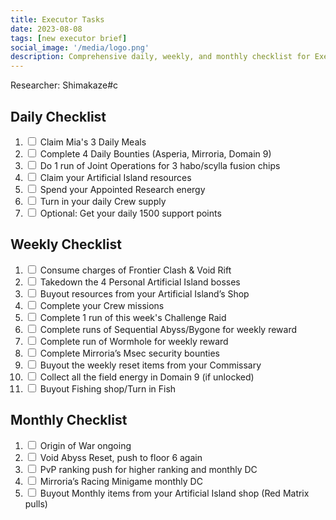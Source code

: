 ```yaml
---
title: Executor Tasks
date: 2023-08-08
tags: [new executor brief]
social_image: '/media/logo.png'
description: Comprehensive daily, weekly, and monthly checklist for Executors
---
```


<!DOCTYPE html>
<html>
<head>
<style>

As an Executor, overseeing various responsibilities can be demanding. This checklist aims to provide you with a streamlined approach to managing tasks effectively on a daily, weekly, and monthly basis.

.checklist {
  list-style-type: none;
  padding: 0;
  font-size: 16px;
}

/* Style for the checkbox */
.checklist input[type="checkbox"] {
  display: none;
}

/* Style for the label (checkbox appearance) */
.checklist label {
  display: block;
  position: relative;
  padding-left: 30px;
  margin-bottom: 8px;
  cursor: pointer;
}

/* Custom checkbox design */
.checklist label::before {
  content: "";
  display: block;
  position: absolute;
  left: 0;
  top: 0;
  width: 20px;
  height: 20px;
  border: 2px solid #ccc;
  background-color: white;
}

/* Checkbox checked style */
.checklist input[type="checkbox"]:checked + label::before {
  background-color: #007bff;
  border-color: #007bff;
}

/* Checkbox checked mark */
.checklist input[type="checkbox"]:checked + label::after {
  content: "\2713";
  display: block;
  position: absolute;
  left: 5px;
  top: 1px;
  color: white;
  font-size: 16px;
}

</style>
</head>
<body>

<p>Researcher: Shimakaze#c</p>

<h2>Daily Checklist</h2>
<ol class="checklist">
  <li>
    <input type="checkbox" id="check1">
    <label for="check1">Claim Mia's 3 Daily Meals</label>
  </li>
  <li>
    <input type="checkbox" id="check2">
    <label for="check2">Complete 4 Daily Bounties (Asperia, Mirroria, Domain 9)</label>
  </li>
  <li>
    <input type="checkbox" id="check3">
    <label for="check3">Do 1 run of Joint Operations for 3 habo/scylla fusion chips</label>
  </li>
  <li>
    <input type="checkbox" id="check4">
    <label for="check4">Claim your Artificial Island resources</label>
  </li>
  <li>
    <input type="checkbox" id="check5">
    <label for="check5">Spend your Appointed Research energy</label>
  </li>
  <li>
    <input type="checkbox" id="check6">
    <label for="check6">Turn in your daily Crew supply</label>
  </li>
  <li>
    <input type="checkbox" id="check7">
    <label for="check7">Optional: Get your daily 1500 support points</label>
  </li>
</ol>

<h2>Weekly Checklist</h2>
<ol class="checklist">
  <li>
    <input type="checkbox" id="check8">
    <label for="check8">Consume charges of Frontier Clash & Void Rift</label>
  </li>
  <li>
    <input type="checkbox" id="check9">
    <label for="check9">Takedown the 4 Personal Artificial Island bosses</label>
  </li>
  <li>
    <input type="checkbox" id="check10">
    <label for="check10">Buyout resources from your Artificial Island’s Shop</label>
  </li>
  <li>
    <input type="checkbox" id="check11">
    <label for="check11">Complete your Crew missions</label>
  </li>
  <li>
    <input type="checkbox" id="check12">
    <label for="check12">Complete 1 run of this week's Challenge Raid</label>
  </li>
  <li>
    <input type="checkbox" id="check13">
    <label for="check13">Complete runs of Sequential Abyss/Bygone for weekly reward</label>
  </li>
  <li>
    <input type="checkbox" id="check14">
    <label for="check14">Complete run of Wormhole for weekly reward</label>
  </li>
  <li>
    <input type="checkbox" id="check15">
    <label for="check15">Complete Mirroria’s Msec security bounties</label>
  </li>
  <li>
    <input type="checkbox" id="check16">
    <label for="check16">Buyout the weekly reset items from your Commissary</label>
  </li>
  <li>
    <input type="checkbox" id="check17">
    <label for="check17">Collect all the field energy in Domain 9 (if unlocked)</label>
  </li>
  <li>
    <input type="checkbox" id="check18">
    <label for="check18">Buyout Fishing shop/Turn in Fish</label>
  </li>
</ol>

<h2>Monthly Checklist</h2>
<ol class="checklist">
  <li>
    <input type="checkbox" id="check19">
    <label for="check19">Origin of War ongoing</label>
  </li>
  <li>
    <input type="checkbox" id="check20">
    <label for="check20">Void Abyss Reset, push to floor 6 again</label>
  </li>
  <li>
    <input type="checkbox" id="check21">
    <label for="check21">PvP ranking push for higher ranking and monthly DC</label>
  </li>
  <li>
    <input type="checkbox" id="check22">
    <label for="check22">Mirroria’s Racing Minigame monthly DC</label>
  </li>
  <li>
    <input type="checkbox" id="check23">
    <label for="check23">Buyout Monthly items from your Artificial Island shop (Red Matrix pulls)</label>
  </li>
</ol>

<script>
// Function to refresh the checklist at 5 AM every day
function refreshChecklist() {
  const now = new Date();
  const refreshTime = new Date(now.getFullYear(), now.getMonth(), now.getDate(), 5, 0, 0); // Set to 5 AM
  const timeUntilRefresh = refreshTime - now;

  if (timeUntilRefresh <= 0) {
    // Reset checkbox states and update the checklist
    const checkboxes = document.querySelectorAll('.checklist input[type="checkbox"]');
    checkboxes.forEach(checkbox => {
      checkbox.checked = false;
    });
  }

  setTimeout(refreshChecklist, timeUntilRefresh);
}

// Call the function to initiate the countdown
refreshChecklist();
</script>

</body>
</html>
